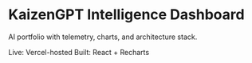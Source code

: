 # KaizenGPT Intelligence Dashboard

AI portfolio with telemetry, charts, and architecture stack.

Live: Vercel-hosted
Built: React + Recharts